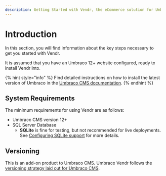 ```yaml
---
description: Getting Started with Vendr, the eCommerce solution for Umbraco.
---
```


# Introduction

In this section, you will find information about the key steps necessary to get you started with Vendr.

It is assumed that you have an Umbraco 12+ website configured, ready to install Vendr into.

{% hint style="info" %}
Find detailed instructions on how to install the latest version of Umbraco in the [Umbraco CMS documentation](https://docs.umbraco.com/umbraco-cms/fundamentals/setup/install).
{% endhint %}

## System Requirements

The minimum requirements for using Vendr are as follows:

* Umbraco CMS version 12+
* SQL Server Database
  * **SQLite** is fine for testing, but not recommended for live deployments. See [Configuring SQLite support](../how-to-guides/configuring-sqlite-support/) for more details.

## Versioning

This is an add-on product to Umbraco CMS. Umbraco Vendr follows the [versioning strategy laid out for Umbraco CMS](https://umbraco.com/products/knowledge-center/versioning-and-release-cadence/).
